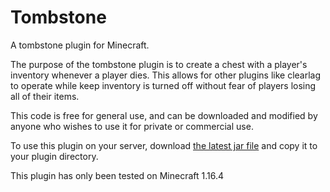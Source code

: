 # Tombstone
A tombstone plugin for Minecraft.

The purpose of the tombstone plugin is to create a chest with a player's inventory whenever a player dies. This allows for other plugins like clearlag to operate while keep inventory is turned off without fear of players losing all of their items.

This code is free for general use, and can be downloaded and modified by anyone who wishes to use it for private or commercial use.

To use this plugin on your server, download [the latest jar file](https://github.com/Speakman610/Tombstone/tree/main/Tombstone/target) and copy it to your plugin directory.

This plugin has only been tested on Minecraft 1.16.4
